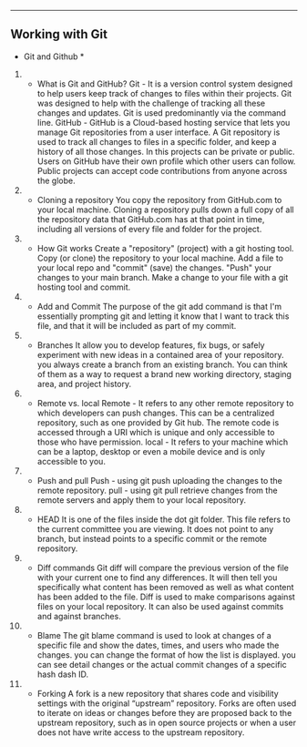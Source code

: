 ----------------
Working with Git
----------------




* Git and Github *

1) - What is Git and GitHub?
Git - It is a version control system designed to help users keep track of changes to files within their projects. Git was designed to help 
      with the challenge of tracking all these changes and updates. Git is used predominantly via the command line.
GitHub - GitHub is a Cloud-based hosting service that lets you manage Git repositories from a user interface. A Git repository is used to 
         track all changes to files in a specific folder, and keep a history of all those changes. In this projects can be private or public. Users on GitHub have their own profile which other users can follow. Public projects can accept code contributions from anyone across the globe.

2) - Cloning a repository
You copy the repository from GitHub.com to your local machine. Cloning a repository pulls down a full copy of all the repository data that GitHub.com has at that point in time, including all versions of every file and folder for the project.

3) - How Git works
Create a "repository" (project) with a git hosting tool.
Copy (or clone) the repository to your local machine.
Add a file to your local repo and "commit" (save) the changes.
"Push" your changes to your main branch.
Make a change to your file with a git hosting tool and commit.

4) - Add and Commit
The purpose of the git add command is that I'm essentially prompting git and letting it know that I want to track this file, and that it will be included as part of my commit.

5) - Branches
It allow you to develop features, fix bugs, or safely experiment with new ideas in a contained area of your repository. you always create a branch from an existing branch. You can think of them as a way to request a brand new working directory, staging area, and project history.

6) - Remote vs. local
Remote - It refers to any other remote repository to which developers can push changes. This can be a centralized repository, such as one provided by Git hub. The remote code is accessed through a URI which is unique and only accessible to those who have permission.
local - It refers to your machine which can be a laptop, desktop or even a mobile device and is only accessible to you.

7) - Push and pull
Push - using git push uploading the changes to the remote repository.
pull - using git pull retrieve changes from the remote servers and apply them to your local repository.

8) - HEAD
It is one of the files inside the dot git folder. This file refers to the current committee you are viewing. It does not point to any branch, but instead points to a specific commit or the remote repository.

9) - Diff commands
Git diff will compare the previous version of the file with your current one to find any differences. It will then tell you specifically what content has been removed as well as what content has been added to the file. Diff is used to make comparisons against files on your local repository. It can also be used against commits and against branches.

10) - Blame
The git blame command is used to look at changes of a specific file and show the dates, times, and users who made the changes. you can change the format of how the list is displayed. you can see detail changes or the actual commit changes of a specific hash dash ID. 

11) - Forking
A fork is a new repository that shares code and visibility settings with the original “upstream” repository. Forks are often used to iterate on ideas or changes before they are proposed back to the upstream repository, such as in open source projects or when a user does not have write access to the upstream repository.